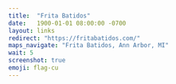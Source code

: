 ```yaml
---
title:  "Frita Batidos"
date:   1900-01-01 08:00:00 -0700
layout: links
redirect: "https://fritabatidos.com/"
maps_navigate: "Frita Batidos, Ann Arbor, MI"
wait: 5
screenshot: true
emoji: flag-cu
---
```



